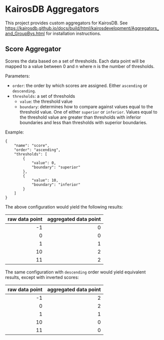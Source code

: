 # KairosDB Aggregators
This project provides custom aggregators for KairosDB. See https://kairosdb.github.io/docs/build/html/kairosdevelopment/Aggregators_and_GroupBys.html for installation instructions.

## Score Aggregator
Scores the data based on a set of thresholds. Each data point will be mapped to a value between 0 and n where n is the number of thresholds.

Parameters:
* `order`: the order by which scores are assigned. Either `ascending` or `descending`.
* `thresholds`: a set of thresholds
    * `value`: the threshold value
    * `boundary`: determines how to compare against values equal to the threshold value. One of either `superior` or `inferior`.
    Values equal to the threshold value are greater than thresholds with inferior boundaries and less than thresholds with superior boundaries.
    
Example:
```
{
    "name": "score",
    "order": "ascending",
    "thresholds": [
        {
            "value": 0,
            "boundary": "superior"
        },
        {
            "value": 10,
            "boundary": "inferior"
        }
    ]
}
```

The above configuration would yield the following results:  

| raw data point | aggregated data point |
|---------------:|----------------------:|
|             -1 |                     0 |
|              0 |                     0 |
|              1 |                     1 |
|             10 |                     2 |
|             11 |                     2 |


The same configuration with `descending` order would yield equivalent results, except with inverted scores:  

| raw data point | aggregated data point |
|---------------:|----------------------:|
|             -1 |                     2 |
|              0 |                     2 |
|              1 |                     1 |
|             10 |                     0 |
|             11 |                     0 |
